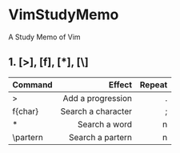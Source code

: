 # VimStudyMemo
A Study Memo of Vim

## 1. [>], [f], [\*], [\\]
| Command |        Effect      | Repeat |
|:--------|-------------------:|-------:|
|>        | Add a progression  |    .   |
|f{char}  | Search a character |    ;   |
|\*       | Search a word      |    n   |
|\\partern| Search a partern   |    n   | 
